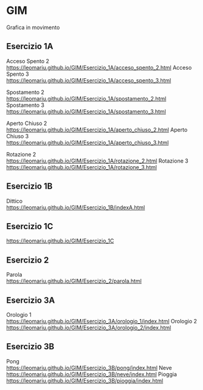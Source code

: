 # GIM
Grafica in movimento

## Esercizio 1A
Acceso Spento 2  
https://leomariu.github.io/GIM/Esercizio_1A/acceso_spento_2.html
Acceso Spento 3  
https://leomariu.github.io/GIM/Esercizio_1A/acceso_spento_3.html

Spostamento 2  
https://leomariu.github.io/GIM/Esercizio_1A/spostamento_2.html
Spostamento 3  
https://leomariu.github.io/GIM/Esercizio_1A/spostamento_3.html

Aperto Chiuso 2  
https://leomariu.github.io/GIM/Esercizio_1A/aperto_chiuso_2.html
Aperto Chiuso 3  
https://leomariu.github.io/GIM/Esercizio_1A/aperto_chiuso_3.html

Rotazione 2  
https://leomariu.github.io/GIM/Esercizio_1A/rotazione_2.html
Rotazione 3  
https://leomariu.github.io/GIM/Esercizio_1A/rotazione_3.html

## Esercizio 1B
Dittico   
https://leomariu.github.io/GIM/Esercizio_1B/indexA.html

## Esercizio 1C
https://leomariu.github.io/GIM/Esercizio_1C

## Esercizio 2
Parola  
https://leomariu.github.io/GIM/Esercizio_2/parola.html

## Esercizio 3A
Orologio 1  
https://leomariu.github.io/GIM/Esercizio_3A/orologio_1/index.html
Orologio 2  
https://leomariu.github.io/GIM/Esercizio_3A/orologio_2/index.html

## Esercizio 3B
Pong  
https://leomariu.github.io/GIM/Esercizio_3B/pong/index.html
Neve  
https://leomariu.github.io/GIM/Esercizio_3B/neve/index.html
Pioggia  
https://leomariu.github.io/GIM/Esercizio_3B/pioggia/index.html


